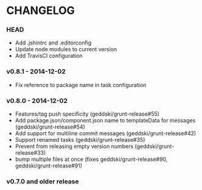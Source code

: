 # CHANGELOG

### HEAD
* Add .jshintrc and .editorconfig
* Update node modules to current version
* Add TravisCI configuration

### v0.8.1 - 2014-12-02
* Fix reference to package name in task configuration

### v0.8.0 - 2014-12-02
* Features/tag push specificity (geddski/grunt-release#55)
* Add package.json/component.json name to templateData for messages (geddski/grunt-release#54)
* Add support for multiline commit messages (geddski/grunt-release#42)
* Support renamed tasks (geddski/grunt-release#35)
* Prevent from releasing empty version numbers (geddski/grunt-release#33)
* bump multiple files at once (fixes geddski/grunt-release#90, geddski/grunt-release#91)

### v0.7.0 and older release

